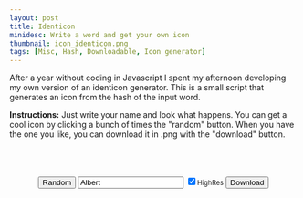 ```yaml
---
layout: post
title: Identicon
minidesc: Write a word and get your own icon
thumbnail: icon_identicon.png
tags: [Misc, Hash, Downloadable, Icon generator]
---
```


After a year without coding in Javascript I spent my afternoon developing my own version of an identicon generator.
This is a small script that generates an icon from the hash of the input word. 

**Instructions:** Just write your name and look what happens.
You can get a cool icon by clicking a bunch of times the "random" button. When you have the one you like, you can download it 
in .png with the "download" button.

<br>
<script src="/assets/js/identicon.js"> </script>  

<div align="center">
<canvas id="mcanvas" width="200" height="200" style="border:0px solid #000000; box-shadow: 0 4px 8px 0 rgba(0, 0, 0, 0.2), 0 6px 20px 0 rgba(0, 0, 0, 0.19);"></canvas>
<br><br>
<button onclick="generateRandom()">Random</button>
<input type="text" id="inputText" value="Albert" oninput="generateFromWord()">
<input type="checkbox" id="myCheck" oninput="generateFromWord()" checked><small>HighRes</small>
<button onclick="download_image()">Download</button>
</div>
